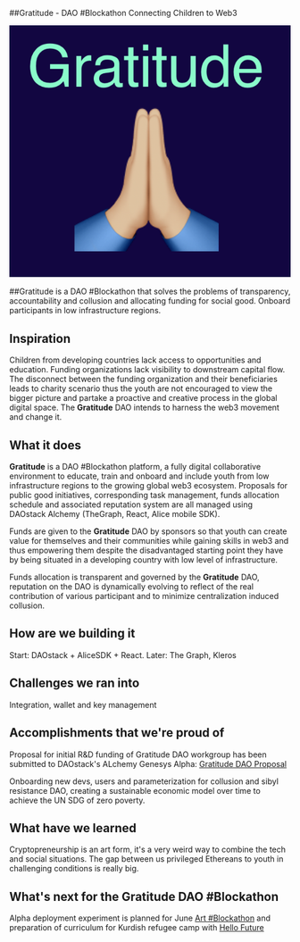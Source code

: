 ##Gratitude - DAO #Blockathon Connecting Children to Web3

![](https://github.com/electrone901/gratitude/blob/master/Screenshot%202019-05-18%2019.15.35.png)

##Gratitude is a DAO #Blockathon that solves the problems of transparency, accountability and collusion and allocating funding for social good. Onboard participants in low infrastructure regions.


## Inspiration

Children from developing countries lack access to opportunities and education. Funding organizations lack visibility to downstream capital flow. The disconnect between the funding organization and their beneficiaries leads to charity scenario thus the youth are not encouraged to view the bigger picture and partake a proactive and creative process in the global digital space. The **Gratitude** DAO intends to harness the web3 movement and change it.

## What it does

**Gratitude** is a DAO #Blockathon platform, a fully digital collaborative environment to educate, train and onboard and include youth from low infrastructure regions to the growing global web3 ecosystem. 
Proposals for public good initiatives, corresponding task management, funds allocation schedule and associated reputation system are all managed using DAOstack Alchemy (TheGraph, React, Alice mobile SDK). 

Funds are given to the **Gratitude** DAO by sponsors so that youth can create value for themselves and their communities while gaining skills in web3 and thus empowering them despite the disadvantaged starting point they have by being situated in a developing country with low level of infrastructure.

Funds allocation is transparent and governed by the **Gratitude** DAO, reputation on the DAO is dynamically evolving to reflect of the real contribution of various participant and to minimize centralization induced collusion.  

## How are we building it
Start: DAOstack + AliceSDK + React. Later: The Graph, Kleros

## Challenges we ran into
Integration, wallet and key management 

## Accomplishments that we're proud of

Proposal for initial R&D funding of Gratitude DAO workgroup has been submitted to DAOstack's ALchemy Genesys Alpha: [Gratitude DAO Proposal](0xf673ccb4e1d2479d50797cf3850265ca0c50e93843239a9ef0353b14d7c6a59b)

Onboarding new devs, users and parameterization for collusion and sibyl resistance DAO, creating a sustainable economic model over time to achieve the UN SDG of zero poverty. 

## What have we learned

Cryptopreneurship is an art form, it's a very weird way to combine the tech and social situations. The gap between us privileged Ethereans to youth in challenging conditions is really big.

## What's next for the **Gratitude** DAO #Blockathon

Alpha deployment experiment is planned for June [Art #Blockathon](https://www.blocumenta.org/blockathonsyd2019) and preparation of curriculum for Kurdish refugee camp with [Hello Future](https://www.hellofuture.io/) 
